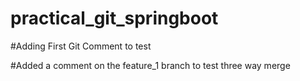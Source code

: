 # practical_git_springboot

#Adding First Git Comment to test

#Added a comment on the feature_1 branch to test three way merge